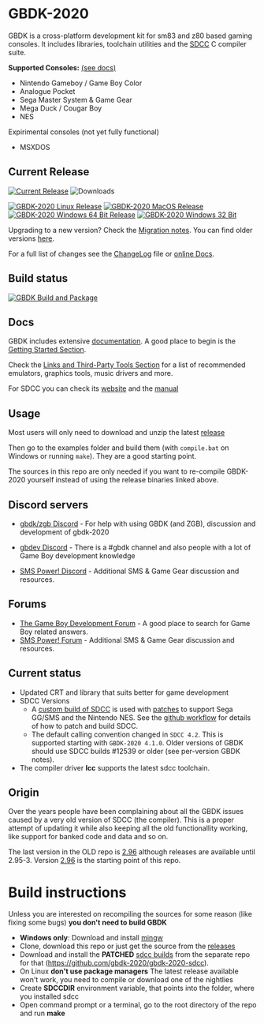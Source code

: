 # GBDK-2020
GBDK is a cross-platform development kit for sm83 and z80 based gaming consoles. It includes libraries, toolchain utilities and the [SDCC](http://sdcc.sourceforge.net/) C compiler suite.

__Supported Consoles:__ [(see docs)](https://gbdk-2020.github.io/gbdk-2020/docs/api/docs_supported_consoles.html)
- Nintendo Gameboy / Game Boy Color
- Analogue Pocket
- Sega Master System & Game Gear
- Mega Duck / Cougar Boy
- NES

Expirimental consoles (not yet fully functional)
  - MSXDOS


## Current Release

[![Current Release](https://img.shields.io/github/v/release/gbdk-2020/gbdk-2020?label=Current%20Release)](https://github.com/gbdk-2020/gbdk-2020/releases/latest)
![Downloads](https://img.shields.io/github/downloads/gbdk-2020/gbdk-2020/total?label=Total%20Downloads)

<a href="https://github.com/gbdk-2020/gbdk-2020/releases/latest/download/gbdk-linux64.tar.gz"><img src="https://img.shields.io/badge/Linux-FCC624?style=for-the-badge&logo=linux&logoColor=black" alt="GBDK-2020 Linux Release"></a>
<a href="https://github.com/gbdk-2020/gbdk-2020/releases/latest/download/gbdk-macos.tar.gz"><img src="https://img.shields.io/badge/mac%20os-000000?style=for-the-badge&logo=apple&logoColor=white" alt="GBDK-2020 MacOS Release"></a>
<a href="https://github.com/gbdk-2020/gbdk-2020/releases/latest/download/gbdk-win64.zip"><img src="https://img.shields.io/badge/Windows%2064%20Bit-0078D6?style=for-the-badge&logo=windows&logoColor=white" alt="GBDK-2020 Windows 64 Bit Release"></a> 
<a href="https://github.com/gbdk-2020/gbdk-2020/releases/latest/download/gbdk-win32.zip"><img src="https://img.shields.io/badge/32%20Bit-0078D6?style=for-the-badge&logo=windows&logoColor=white" alt="GBDK-2020 Windows 32 Bit"></a> 

<!-- <a href="https://hub.docker.com"><img src="https://img.shields.io/badge/Docker-2CA5E0?style=for-the-badge&logo=docker&logoColor=white" alt="Docker"></a> -->

Upgrading to a new version? Check the [Migration notes](https://gbdk-2020.github.io/gbdk-2020/docs/api/docs_migrating_versions.html). You can find older versions [here](https://github.com/gbdk-2020/gbdk-2020/releases).

For a full list of changes see the [ChangeLog](https://github.com/gbdk-2020/gbdk-2020/blob/master/docs/ChangeLog) file or [online Docs](https://gbdk-2020.github.io/gbdk-2020/docs/api/docs_releases.html).


## Build status
[![GBDK Build and Package](https://github.com/gbdk-2020/gbdk-2020/actions/workflows/gbdk_build_and_package.yml/badge.svg?branch=develop)](https://github.com/gbdk-2020/gbdk-2020/actions/workflows/gbdk_build_and_package.yml)


## Docs
GBDK includes extensive [documentation](https://gbdk-2020.github.io/gbdk-2020/docs/api). A good place to begin is the [Getting Started Section](https://gbdk-2020.github.io/gbdk-2020/docs/api/docs_getting_started.html).

Check the [Links and Third-Party Tools Section](https://gbdk-2020.github.io/gbdk-2020/docs/api/docs_links_and_tools.html) for a list of recommended emulators, graphics tools, music drivers and more.

For SDCC you can check its [website](http://sdcc.sourceforge.net/) and the [manual](http://sdcc.sourceforge.net/doc/sdccman.pdf)


## Usage
Most users will only need to download and unzip the latest [release](https://github.com/gbdk-2020/gbdk-2020/releases)

Then go to the examples folder and build them (with `compile.bat` on Windows or running `make`). They are a good starting point.

The sources in this repo are only needed if you want to re-compile GBDK-2020 yourself instead of using the release binaries linked above.


## Discord servers
* [gbdk/zgb Discord](https://discord.gg/XCbjCvqnUY) - For help with using GBDK (and ZGB), discussion and development of gbdk-2020

* [gbdev Discord](https://discordapp.com/invite/tKGMPNr) - There is a #gbdk channel and also people with a lot of Game Boy development knowledge
* [SMS Power! Discord](https://discord.gg/h5xrKUK) - Additional SMS & Game Gear discussion and resources.

## Forums
- [The Game Boy Development Forum](https://gbdev.gg8.se/forums/) - A good place to search for Game Boy related answers. 
- [SMS Power! Forum](https://www.smspower.org/) - Additional SMS & Game Gear discussion and resources.


## Current status
- Updated CRT and library that suits better for game development
- SDCC Versions
  - A [custom build of SDCC](https://github.com/gbdk-2020/gbdk-2020-sdcc/releases) is used with [patches](https://github.com/gbdk-2020/gbdk-2020-sdcc/releases/tag/patches) to support Sega GG/SMS and the Nintendo NES. See the [github workflow](https://github.com/gbdk-2020/gbdk-2020-sdcc/tree/main/.github/workflows) for details of how to patch and build SDCC.
  - The default calling convention changed in `SDCC 4.2`. This is supported starting with `GBDK-2020 4.1.0`. Older versions of GBDK should use SDCC builds #12539 or older (see per-version GBDK notes).
- The compiler driver **lcc** supports the latest sdcc toolchain.


## Origin
Over the years people have been complaining about all the GBDK issues caused by a very old version of SDCC (the compiler). This is a proper attempt of updating it while also keeping all the old functionallity working, like support for banked code and data and so on.

The last version in the OLD repo is [2.96](https://sourceforge.net/projects/gbdk/files/gbdk/2.96/) although releases are available until 2.95-3. Version [2.96](https://sourceforge.net/projects/gbdk/files/gbdk/2.96/) is the starting point of this repo.


# Build instructions
Unless you are interested on recompiling the sources for some reason (like fixing some bugs) **you don't need to build GBDK**

- **Windows only**: Download and install [mingw](http://mingw-w64.org/)
- Clone, download this repo or just get the source from the [releases](https://github.com/gbdk-2020/gbdk-2020/releases)
- Download and install the **PATCHED** [sdcc builds](https://github.com/gbdk-2020/gbdk-2020-sdcc/releases) from the separate repo for that (https://github.com/gbdk-2020/gbdk-2020-sdcc).
- On Linux **don't use package managers** The latest release available won't work, you need to compile or download one of the nightlies
- Create **SDCCDIR** environment variable, that points into the folder, where you installed sdcc
- Open command prompt or a terminal, go to the root directory of the repo and run **make**
